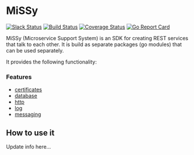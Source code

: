 # MiSSy

[![Slack Status](https://microdevs-slackin.herokuapp.com/badge.svg)](https://microdevs-slackin.herokuapp.com) [![Build Status](https://travis-ci.org/microdevs/missy.svg?branch=master)](https://travis-ci.org/microdevs/missy) [![Coverage Status](https://coveralls.io/repos/github/microdevs/missy/badge.svg?branch=master)](https://coveralls.io/github/microdevs/missy?branch=master) [![Go Report Card](https://goreportcard.com/badge/github.com/microdevs/missy)](https://goreportcard.com/report/github.com/microdevs/missy)

MiSSy (Microservice Support System) is an SDK for creating REST services that talk to each other.
It is build as separate packages (go modules) that can be used separately.

It provides the following functionality:

### Features

* [certificates](/certificates/README.md)
* [database](/database/README.md)
* [http](/http/README.md)
* [log](/log/README.md)
* [messaging](/messaging/README.md)


## How to use it

Update info here...